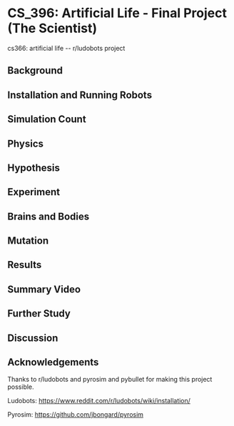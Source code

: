 # CS_396: Artificial Life - Final Project (The Scientist)
cs366: artificial life -- r/ludobots project

## Background

## Installation and Running Robots

## Simulation Count

## Physics

## Hypothesis

## Experiment

## Brains and Bodies

## Mutation

## Results

## Summary Video

## Further Study

## Discussion

## Acknowledgements
Thanks to r/ludobots and pyrosim and pybullet for making this project possible.

Ludobots: https://www.reddit.com/r/ludobots/wiki/installation/

Pyrosim: https://github.com/jbongard/pyrosim
